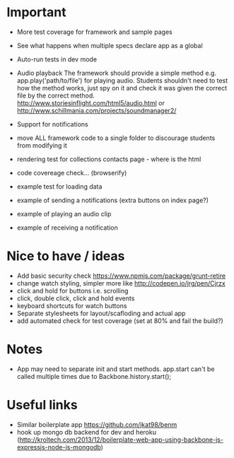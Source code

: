 # Important

- More test coverage for framework and sample pages
- See what happens when multiple specs declare app as a global

- Auto-run tests in dev mode

- Audio playback
The framework should provide a simple method e.g. app.play('path/to/file') for playing audio.
Students shouldn't need to test how the method works, just spy on it and check it was given the correct file by the correct method.
http://www.storiesinflight.com/html5/audio.html or http://www.schillmania.com/projects/soundmanager2/

- Support for notifications
- move ALL framework code to a single folder to discourage students from modifying it

- rendering test for collections contacts page - where is the html

- code covereage check... (browserify)

- example test for loading data
- example of sending a notifications (extra buttons on index page?)
- example of playing an audio clip
- example of receiving a notification


# Nice to have / ideas
- Add basic security check https://www.npmjs.com/package/grunt-retire
- change watch styling, simpler more like http://codepen.io/jrg/pen/Cjrzx
- click and hold for buttons i.e. scrolling
- click, double click, click and hold events
- keyboard shortcuts for watch buttons
- Separate stylesheets for layout/scafloding and actual app
- add automated check for test coverage (set at 80% and fail the build?)

# Notes
- App may need to separate init and start methods. app.start can't be called multiple times due to Backbone.history.start();


# Useful links
- Similar boilerplate app https://github.com/jkat98/benm
- hook up mongo db backend for dev and heroku (http://kroltech.com/2013/12/boilerplate-web-app-using-backbone-js-expressjs-node-js-mongodb)
